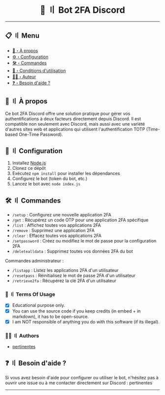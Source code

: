 <h1 align="center">
 🔐 〢 Bot 2FA Discord
</h1>

---
## <a id="menu"></a>📋 〢 Menu

- [📌・À propos](#about)
- [⚙️・Configuration](#setup)
- [🛠️・Commandes](#commands)
- [💼・Conditions d'utilisation](#terms)
- [🕵️‍♂️・Auteur](#authors)
- [❓・Besoin d'aide ?](#help)

## <a id="about"></a>📌 〢 À propos

Ce bot 2FA Discord offre une solution pratique pour gérer vos authentifications à deux facteurs directement depuis Discord. Il est compatible non seulement avec Discord, mais aussi avec une variété d'autres sites web et applications qui utilisent l'authentification TOTP (Time-based One-Time Password).

## <a id="setup"></a> 📁 〢 Configuration

1. Installez [Node.js](https://nodejs.org/)
2. Clonez ce dépôt
3. Exécutez `npm install` pour installer les dépendances
4. Configurez le bot (token du bot, etc.)
5. Lancez le bot avec `node index.js`

## <a id="commands"></a> 🛠️ 〢 Commandes

- `/setup` : Configurez une nouvelle application 2FA
- `/get` : Récupérez un code OTP pour une application 2FA spécifique
- `/list` : Affichez toutes vos applications 2FA
- `/remove` : Supprimez une application 2FA
- `/clear` : Effacez toutes vos applications 2FA
- `/setpassword` : Créez ou modifiez le mot de passe pour la configuration 2FA
- `/deletealldata` : Supprimez toutes vos données 2FA du bot

Commandes administrateur :
- `/listapp` : Listez les applications 2FA d'un utilisateur
- `/resetpass` : Réinitialisez le mot de passe 2FA d'un utilisateur
- `/retrieve2fa` : Récupérez la clé 2FA d'un utilisateur

### <a id="terms"></a>💼 〢 Terms Of Usage

- [x] Educational purpose only.
- [x] You can use the source code if you keep credits (in embed + in markdown), it has to be open-source.
- [x] I am NOT responsible of anything you do with this software (if its illegal).

### <a id="authors"></a>🕵️‍♂️ 〢 Authors
- [pertinentes](https://github.com/pertinentes)

## <a id="help"></a>❓ 〢 Besoin d'aide ?

Si vous avez besoin d'aide pour configurer ou utiliser le bot, n'hésitez pas à ouvrir une issue ou à me contacter directement sur Discord : pertinentes

---
